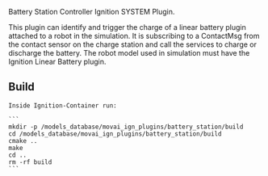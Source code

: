 Battery Station Controller Ignition SYSTEM Plugin.

This plugin can identify and trigger the charge of a linear battery plugin attached to a robot in the simulation.
It is subscribing to a ContactMsg from the contact sensor on the charge station and call the services to charge or discharge
the battery.
The robot model used in simulation must have the Ignition Linear Battery plugin.

## Build

    Inside Ignition-Container run:

    ```
    mkdir -p /models_database/movai_ign_plugins/battery_station/build
    cd /models_database/movai_ign_plugins/battery_station/build
    cmake ..
    make
    cd ..
    rm -rf build
    ```